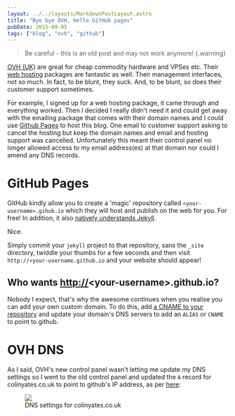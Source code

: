 ```yaml
---
layout: ../../layouts/MarkdownPostLayout.astro
title: "Bye bye OVH, Hello GitHub pages"
pubDate: 2015-09-05
tags: ["blog", "ovh", "github"]
---
```


> Be careful - this is an old post and may not work anymore!
> {.warning}

[OVH (UK)](http://ovh.co.uk) are great for cheap commodity hardware and
VPSes etc. Their [web hosting](https://www.ovh.co.uk/web-hosting/)
packages are fantastic as well. Their management interfaces, not so
much. In fact, to be blunt, they suck. And, to be blunt, so does their
customer support sometimes.

For example, I signed up for a web hosting package, it came through and
everything worked. Then I decided I really didn't need it and could get
away with the emailing package that comes with their domain names and I
could use [Github Pages](https://pages.github.com) to host this blog.
One email to customer support asking to cancel the hosting but keep the
domain names and email and hosting support was cancelled. Unfortunately
this meant their control panel no longer allowed access to my email
address(es) at that domain nor could I amend any DNS records.

# GitHub Pages

GitHub kindly allow you to create a 'magic' repository called
`<your-username>.gihub.io` which they will host and publish on the web
for you. For free! In addition, it also [natively understands
Jekyll](https://help.github.com/articles/using-jekyll-with-pages/).

Nice.

Simply commit your `jekyll` project to that repository, sans the `_site`
directory, twiddle your thumbs for a few seconds and then visit
`http://<your-username.github.io` and your website should appear!

## Who wants <http://>\<your-username\>.github.io?

Nobody I expect, that's why the awesome continues when you realise you
can add your own custom domain. To do this, add [a CNAME to your
repository](https://help.github.com/articles/setting-up-a-custom-domain-with-github-pages/)
and update your domain's DNS servers to add an `ALIAS` or `CNAME` to
point to github.

# OVH DNS

As I said, OVH's new control panel wasn't letting me update my DNS
settings so I went to the old control panel and updated the `A` record
for colinyates.co.uk to point to github's IP address, as per
[here](https://help.github.com/articles/tips-for-configuring-an-a-record-with-your-dns-provider/):

<figure id="fig:ovh-dns">
<img src="../images/ovh-dns-settings.png" />
<figcaption>DNS settings for colinyates.co.uk</figcaption>
</figure>
